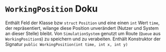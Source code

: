 # **`WorkingPosition` Doku**
Enthält Feld der Klasse bzw `struct` `Position` und eine einen `int` Wert `time`, der repräsentiert, wilange diese Position unverändert (Nutzer und System an dieser Stelle) bleibt. Von `SimulationSystem` genutzt um Route (`Queue` aus `WorkingPosition`s) zu speichern und zu verabeiten. Enthält Konstruktor der Signatur `public WorkingPosition(int time, int x, int y)`